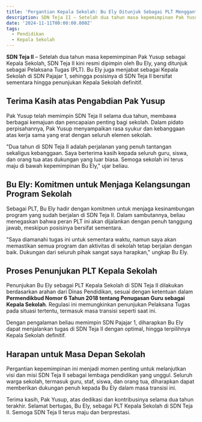 ```yaml
---
title: 'Pergantian Kepala Sekolah: Bu Ely Ditunjuk Sebagai PLT Menggantikan Pak Yusup'
description: SDN Teja II – Setelah dua tahun masa kepemimpinan Pak Yusup sebagai Kepala Sekolah, SDN Teja II kini resmi dipimpin oleh Bu Ely, yang ditunjuk sebagai Pelaksana Tugas (PLT). Bu Ely juga menjabat sebagai Kepala Sekolah di SDN Pajajar 1, sehingga posisinya di SDN Teja II bersifat sementara hingga penunjukan Kepala Sekolah definitif..
date: '2024-11-11T00:00:00.000Z'
tags:
  - Pendidikan
  - Kepala Sekolah
---
```


**SDN Teja II** – Setelah dua tahun masa kepemimpinan Pak Yusup sebagai Kepala Sekolah, SDN Teja II kini resmi dipimpin oleh Bu Ely, yang ditunjuk sebagai Pelaksana Tugas (PLT). Bu Ely juga menjabat sebagai Kepala Sekolah di SDN Pajajar 1, sehingga posisinya di SDN Teja II bersifat sementara hingga penunjukan Kepala Sekolah definitif.

## Terima Kasih atas Pengabdian Pak Yusup

Pak Yusup telah memimpin SDN Teja II selama dua tahun, membawa berbagai kemajuan dan pencapaian penting bagi sekolah. Dalam pidato perpisahannya, Pak Yusup menyampaikan rasa syukur dan kebanggaan atas kerja sama yang erat dengan seluruh elemen sekolah.

"Dua tahun di SDN Teja II adalah perjalanan yang penuh tantangan sekaligus kebanggaan. Saya berterima kasih kepada seluruh guru, siswa, dan orang tua atas dukungan yang luar biasa. Semoga sekolah ini terus maju di bawah kepemimpinan Bu Ely," ujar beliau.

## Bu Ely: Komitmen untuk Menjaga Kelangsungan Program Sekolah

Sebagai PLT, Bu Ely hadir dengan komitmen untuk menjaga kesinambungan program yang sudah berjalan di SDN Teja II. Dalam sambutannya, beliau menegaskan bahwa peran PLT ini akan dijalankan dengan penuh tanggung jawab, meskipun posisinya bersifat sementara.

"Saya diamanahi tugas ini untuk sementara waktu, namun saya akan memastikan semua program dan aktivitas di sekolah tetap berjalan dengan baik. Dukungan dari seluruh pihak sangat saya harapkan," ungkap Bu Ely.

## Proses Penunjukan PLT Kepala Sekolah

Penunjukan Bu Ely sebagai PLT Kepala Sekolah di SDN Teja II dilakukan berdasarkan arahan dari Dinas Pendidikan, sesuai dengan ketentuan dalam **Permendikbud Nomor 6 Tahun 2018 tentang Penugasan Guru sebagai Kepala Sekolah**. Regulasi ini memungkinkan penunjukan Pelaksana Tugas pada situasi tertentu, termasuk masa transisi seperti saat ini.

Dengan pengalaman beliau memimpin SDN Pajajar 1, diharapkan Bu Ely dapat menjalankan tugas di SDN Teja II dengan optimal, hingga terpilihnya Kepala Sekolah definitif.

## Harapan untuk Masa Depan Sekolah

Pergantian kepemimpinan ini menjadi momen penting untuk melanjutkan visi dan misi SDN Teja II sebagai lembaga pendidikan yang unggul. Seluruh warga sekolah, termasuk guru, staf, siswa, dan orang tua, diharapkan dapat memberikan dukungan penuh kepada Bu Ely dalam masa transisi ini.

Terima kasih, Pak Yusup, atas dedikasi dan kontribusinya selama dua tahun terakhir. Selamat bertugas, Bu Ely, sebagai PLT Kepala Sekolah di SDN Teja II. Semoga SDN Teja II terus maju dan berprestasi.
